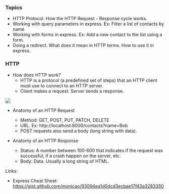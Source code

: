 ### Topics

- HTTP Protocol. How the HTTP Request - Response cycle works.
- Working with query parameters in express. Ex: Filter a list of contacts by name
- Working with forms in express. Ex: Add a new contact to the list using a form.
- Doing a redirect. What does it mean in HTTP terms. How to use it in express.

### HTTP

- How does HTTP work?
  - HTTP is a protocol (a predefined set of steps) that an HTTP client must use to connect to an HTTP server.
  - Client makes a request. Server sends a response.

![](https://s3.amazonaws.com/monicao/lighthouse/20160915_HTTP.png)

- Anatomy of an HTTP Request
  - Method: GET, POST, PUT, PATCH, DELETE
  - URL. Ex: http://localhost:8000/contacts?name=Bob
  - POST requests also send a body (long string with data).

- Anatomy of an HTTP Response
  - Status: A number between 100-600 that indicates if the request was successful, if a crash happen on the server, etc.
  - Body: Data. Usually a long string of HTML.


Links:

- Express Cheat Sheet: https://gist.github.com/monicao/93094ea1d0dcd3ecbae17f43a3283350
